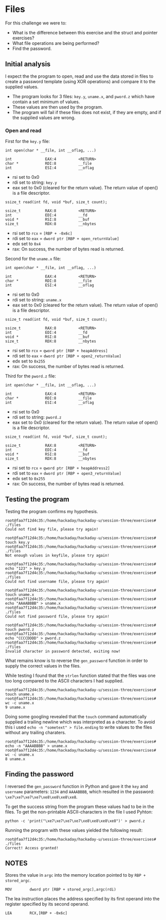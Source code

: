 # Files
For this challenge we were to:
- What is the difference between this exercise and the struct and pointer exercises?
- What file operations are being performed?
- Find the password.

## Initial analysis
I expect the the program to open, read and use the data stored in files to create a password template (using XOR operations) and compare it to the supplied values. 
- The program looks for 3 files: `key.y`, `uname.x`, and `pword.z` which have contain a set minimum of values. 
- These values are then used by the program.
- The program will fail if these files does not exist, if they are empty, and if the supplied values are wrong. 

### Open and read
First for the `key.y` file:
```
int open(char * __file, int __oflag, ...)

int               EAX:4          <RETURN>
char *            RDI:8          __file
int               ESI:4          __oflag
```
- rsi set to 0x0
- rdi set to string: `key.y`
- eax set to 0x0 (cleared for the return value). The return value of open() is a file descriptor.

```
ssize_t read(int fd, void *buf, size_t count);

ssize_t           RAX:8          <RETURN>
int               EDI:4          __fd
void *            RSI:8          __buf
size_t            RDX:8          __nbytes
```
- rsi set to `rcx` = `[RBP + -0x6c]`
- rdi set to `eax` = `dword ptr [RBP + open_returnValue]`
- edx set to `0x4`
- rax: On success, the number of bytes read is returned.

Second for the `uname.x` file:
```
int open(char * __file, int __oflag, ...)

int               EAX:4          <RETURN>
char *            RDI:8          __file
int               ESI:4          __oflag
```
- rsi set to 0x0
- rdi set to string: `uname.x`
- eax set to 0x0 (cleared for the return value). The return value of open() is a file descriptor.

```
ssize_t read(int fd, void *buf, size_t count);

ssize_t           RAX:8          <RETURN>
int               EDI:4          __fd
void *            RSI:8          __buf
size_t            RDX:8          __nbytes
```
- rsi set to `rcx` = `qword ptr [RBP + heapAddress]`
- rdi set to `eax` = `dword ptr [RBP + open2_returnValue]`
- edx set to `0x255`
- rax: On success, the number of bytes read is returned.

Third for the `pword.z` file:
```
int open(char * __file, int __oflag, ...)

int               EAX:4          <RETURN>
char *            RDI:8          __file
int               ESI:4          __oflag
```
- rsi set to 0x0
- rdi set to string: `pword.z`
- eax set to 0x0 (cleared for the return value). The return value of open() is a file descriptor.

```
ssize_t read(int fd, void *buf, size_t count);

ssize_t           RAX:8          <RETURN>
int               EDI:4          __fd
void *            RSI:8          __buf
size_t            RDX:8          __nbytes
```
- rsi set to `rcx` = `qword ptr [RBP + heapAddress2]`
- rdi set to `eax` = `dword ptr [RBP + open3_returnValue]`
- edx set to `0x255`
- rax: On success, the number of bytes read is returned.

## Testing the program
Testing the program confirms my hypothesis.
```
root@faa7f12d4c35:/home/hackaday/hackaday-u/session-three/exercises# ./files 
Could not find key file, please try again!

root@faa7f12d4c35:/home/hackaday/hackaday-u/session-three/exercises# touch key.y
root@faa7f12d4c35:/home/hackaday/hackaday-u/session-three/exercises# ./files 
Not enough values in keyfile, please try again!

root@faa7f12d4c35:/home/hackaday/hackaday-u/session-three/exercises# echo "123" > key.y 
root@faa7f12d4c35:/home/hackaday/hackaday-u/session-three/exercises# ./files 
Could not find username file, please try again!

root@faa7f12d4c35:/home/hackaday/hackaday-u/session-three/exercises# touch uname.x
root@faa7f12d4c35:/home/hackaday/hackaday-u/session-three/exercises# echo "AAAABBBB" > uname.x 
root@faa7f12d4c35:/home/hackaday/hackaday-u/session-three/exercises# ./files 
Could not find password file, please try again!

root@faa7f12d4c35:/home/hackaday/hackaday-u/session-three/exercises# touch pword.z 
root@faa7f12d4c35:/home/hackaday/hackaday-u/session-three/exercises# echo "CCCCDDDD" > pword.z 
root@faa7f12d4c35:/home/hackaday/hackaday-u/session-three/exercises# ./files 
Invalid character in password detected, exiting now!
```
What remains know is to reverse the `gen_password` function in order to supply the correct values in the files.

While testing I found that the `strlen` function stated that the files was one too long compared to the ASCII characters I had supplied. 
```
root@faa7f12d4c35:/home/hackaday/hackaday-u/session-three/exercises# touch uname.x
root@faa7f12d4c35:/home/hackaday/hackaday-u/session-three/exercises# wc -c uname.x 
9 uname.x
```
Doing some googling revealed that the `touch` command automatically supplied a trailing newline which was interpreted as a character. To avoid this i used `echo -n "sometext" > file.ending` to write values to the files without any trailing charaters. 
```
root@faa7f12d4c35:/home/hackaday/hackaday-u/session-three/exercises# echo -n "AAAABBBB" > uname.x  
root@faa7f12d4c35:/home/hackaday/hackaday-u/session-three/exercises# wc -c uname.x 
8 uname.x
```

## Finding the password
I reversed the `gen_password` function in Python and gave it the `key` and `username` parameters: `1234` and `AAAABBBB`, which resulted in the password: `\xe7\xe7\xe7\xe7\xe8\xe8\xe8\xe8`.

To get the success string from the program these values had to be in the files. To get the non-printable ASCII-characters in the file I used Pyhton:
```
python -c 'print("\xe7\xe7\xe7\xe7\xe8\xe8\xe8\xe8")' > pword.z 
```

Running the program with these values yielded the following result:
```
root@faa7f12d4c35:/home/hackaday/hackaday-u/session-three/exercises# ./files 
Correct! Access granted!
```

## NOTES
Stores the value in `argc` into the memory location pointed to by `RBP + stored_argc`.
```
MOV        dword ptr [RBP + stored_argc],argc(rdi)
```
The lea instruction places the address specified by its first operand into the register specified by its second operand.
```
LEA        RCX,[RBP + -0x6c]
```
